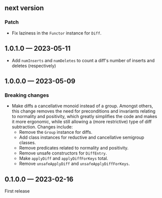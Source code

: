 ## next version

### Patch

* Fix laziness in the `Functor` instance for `Diff`.

## 1.0.1.0 — 2023-05-11

* Add `numInserts` and `numDeletes` to count a diff's number of inserts and
  deletes (respectively)

## 1.0.0.0 — 2023-05-09

### Breaking changes

* Make diffs a cancellative monoid instead of a group. Amongst others, this
  change removes the need for preconditions and invariants relating to normality
  and positivity, which greatly simplifies the code and makes it more ergonomic,
  while still allowing a (more restrictive) type of diff subtraction. Changes
  include:
  * Remove the `Group` instance for diffs.
  * Add class instances for reductive and cancellative semigroup classes.
  * Remove predicates related to normality and positivity.
  * Remove unsafe constructors for `DiffEntry`.
  * Make `applyDiff` and `applyDiffForKeys` total.
  * Remove `unsafeApplyDiff` and `unsafeApplyDiffForKeys`.

## 0.1.0.0 — 2023-02-16

First release
